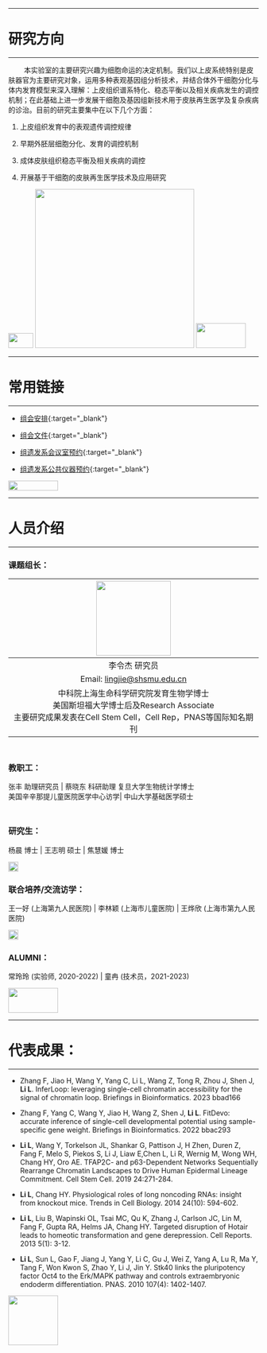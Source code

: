 <img src="https://fzhang.bioinfo-lab.com/img/white.png" height="10" width='10'>

-------------------------------
# 研究方向
-------------------------------

&nbsp;&nbsp;&nbsp;&nbsp;&nbsp;&nbsp;&nbsp;&nbsp;本实验室的主要研究兴趣为细胞命运的决定机制。我们以上皮系统特别是皮肤器官为主要研究对象，运用多种表观基因组分析技术，并结合体外干细胞分化与体内发育模型来深入理解：上皮组织谱系特化、稳态平衡以及相关疾病发生的调控机制；在此基础上进一步发展干细胞及基因组新技术用于皮肤再生医学及复杂疾病的诊治。目前的研究主要集中在以下几个方面：

1. 上皮组织发育中的表观遗传调控规律

2. 早期外胚层细胞分化、发育的调控机制
 
3. 成体皮肤组织稳态平衡及相关疾病的调控

4. 开展基于干细胞的皮肤再生医学技术及应用研究

<img src="https://fzhang.bioinfo-lab.com/img/white.png" height="30" width='50'>

<img src="https://lilab-sjtu.github.io/source/epi.jpg" width='320'/>

<img src="https://fzhang.bioinfo-lab.com/img/white.png" height="50" width='100'>

-------------------------------
# 常用链接
-------------------------------

* [组会安排](https://www.jianguoyun.com/p/DaDdfgQQzt7hCBif_ZcFIAA){:target="_blank"}

* [组会文件](https://www.jianguoyun.com/p/DeNQWocQzt7hCBi34dQD){:target="_blank"}

* [组遗发系会议室预约](https://www.jianguoyun.com/p/DatKuGMQzt7hCBix3OsD%20){:target="_blank"}

* [组遗发系公共仪器预约](https://www.jianguoyun.com/p/DevqjeQQzt7hCBivjqEFIAA){:target="_blank"}

<img src="https://fzhang.bioinfo-lab.com/img/white.png" height="20" width='100'>


-------------------------------
# 人员介绍
-------------------------------


### 课题组长：

<img src="https://www.li-lab.cn/source/image/%E6%9D%8E%E4%BB%A4%E6%9D%B0.jpg" height='150'/> |
:-------------------------:|
李令杰 研究员 |
Email: lingjie@shsmu.edu.cn |
中科院上海生命科学研究院发育生物学博士<br>美国斯坦福大学博士后及Research Associate<br>主要研究成果发表在Cell Stem Cell，Cell Rep，PNAS等国际知名期刊 |



<img src="https://fzhang.bioinfo-lab.com/img/white.png" height="10" width='10'>



### 教职工：


张丰 助理研究员 | 蔡晓东 科研助理
复旦大学生物统计学博士<br>美国辛辛那提儿童医院医学中心访学| 中山大学基础医学硕士

<img src="https://fzhang.bioinfo-lab.com/img/white.png" height="10" width='10'>


### 研究生：

杨晨 博士 | 王志明 硕士 | 焦慧媛 博士

<img src="https://fzhang.bioinfo-lab.com/img/white.png" height="20" width='20'>


### 联合培养/交流访学：

王一好 (上海第九人民医院) | 李林颖 (上海市儿童医院) | 王烨欣 (上海市第九人民医院)


<img src="https://fzhang.bioinfo-lab.com/img/white.png" height="20" width='20'>


### ALUMNI：

常玲玲 (实验师, 2020-2022) | 童冉 (技术员，2021-2023)

<img src="https://fzhang.bioinfo-lab.com/img/white.png" height="50" width='100'>



-------------------------------
# 代表成果：
-------------------------------

   * Zhang F, Jiao H, Wang Y, Yang C, Li L, Wang Z, Tong R, Zhou J, Shen J, <b>Li L</b>. InferLoop: leveraging single-cell chromatin accessibility for the signal of chromatin loop. Briefings in Bioinformatics. 2023 bbad166
   
   * Zhang F, Yang C, Wang Y, Jiao H, Wang Z, Shen J, <b>Li L</b>. FitDevo: accurate inference of single-cell developmental potential using sample-specific gene weight. Briefings in Bioinformatics. 2022 bbac293
   
   * <b>Li L</b>, Wang Y, Torkelson JL, Shankar G, Pattison J, H Zhen, Duren Z, Fang F, Melo S, Piekos S, Li J, Liaw E,Chen L, Li R, Wernig M, Wong WH, Chang HY, Oro AE. TFAP2C- and p63-Dependent Networks Sequentially Rearrange Chromatin Landscapes to Drive Human Epidermal Lineage Commitment. Cell Stem Cell. 2019 24:271-284.

   * <b>Li L</b>, Chang HY. Physiological roles of long noncoding RNAs: insight from knockout mice. Trends in Cell Biology. 2014 24(10): 594-602.

   * <b>Li L</b>, Liu B, Wapinski OL, Tsai MC, Qu K, Zhang J, Carlson JC, Lin M, Fang F, Gupta RA, Helms JA, Chang HY. Targeted disruption of Hotair leads to homeotic transformation and gene derepression. Cell Reports. 2013 5(1): 3-12.

   * <b>Li L</b>, Sun L, Gao F, Jiang J, Yang Y, Li C, Gu J, Wei Z, Yang A, Lu R, Ma Y, Tang F, Won Kwon S, Zhao Y, Li J, Jin Y. Stk40 links the pluripotency factor Oct4 to the Erk/MAPK pathway and controls extraembryonic endoderm differentiation. PNAS. 2010 107(4): 1402-1407.


<img src="https://fzhang.bioinfo-lab.com/img/white.png" height="100" width='100'>




